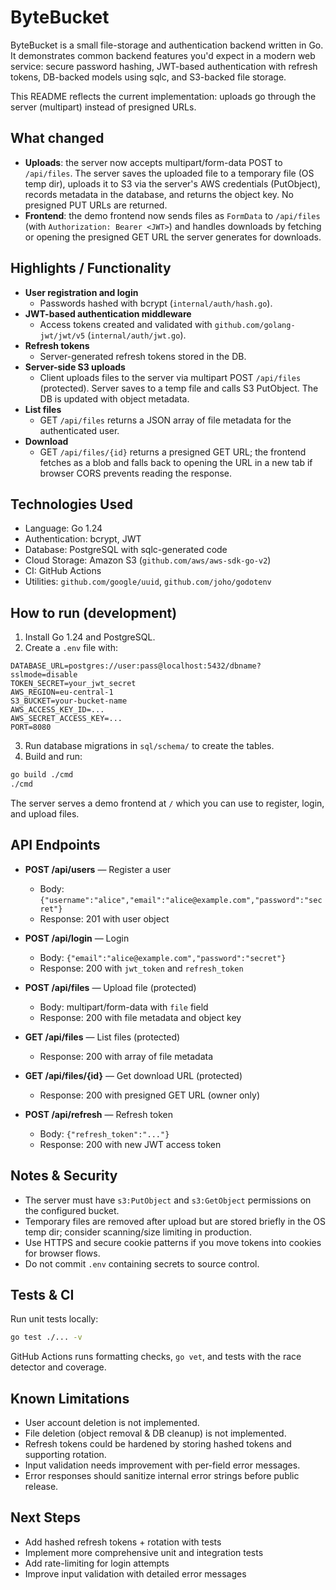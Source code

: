 # ByteBucket

ByteBucket is a small file-storage and authentication backend written in Go. It demonstrates common backend features you'd expect in a modern web service: secure password hashing, JWT-based authentication with refresh tokens, DB-backed models using sqlc, and S3-backed file storage.

This README reflects the current implementation: uploads go through the server (multipart) instead of presigned URLs.

## What changed
- **Uploads**: the server now accepts multipart/form-data POST to `/api/files`. The server saves the uploaded file to a temporary file (OS temp dir), uploads it to S3 via the server's AWS credentials (PutObject), records metadata in the database, and returns the object key. No presigned PUT URLs are returned.
- **Frontend**: the demo frontend now sends files as `FormData` to `/api/files` (with `Authorization: Bearer <JWT>`) and handles downloads by fetching or opening the presigned GET URL the server generates for downloads.

## Highlights / Functionality

- **User registration and login**
  - Passwords hashed with bcrypt (`internal/auth/hash.go`).
- **JWT-based authentication middleware**
  - Access tokens created and validated with `github.com/golang-jwt/jwt/v5` (`internal/auth/jwt.go`).
- **Refresh tokens**
  - Server-generated refresh tokens stored in the DB.
- **Server-side S3 uploads**
  - Client uploads files to the server via multipart POST `/api/files` (protected). Server saves to a temp file and calls S3 PutObject. The DB is updated with object metadata.
- **List files**
  - GET `/api/files` returns a JSON array of file metadata for the authenticated user.
- **Download**
  - GET `/api/files/{id}` returns a presigned GET URL; the frontend fetches as a blob and falls back to opening the URL in a new tab if browser CORS prevents reading the response.

## Technologies Used

- Language: Go 1.24
- Authentication: bcrypt, JWT
- Database: PostgreSQL with sqlc-generated code
- Cloud Storage: Amazon S3 (`github.com/aws/aws-sdk-go-v2`)
- CI: GitHub Actions
- Utilities: `github.com/google/uuid`, `github.com/joho/godotenv`

## How to run (development)

1. Install Go 1.24 and PostgreSQL.
2. Create a `.env` file with:
```
DATABASE_URL=postgres://user:pass@localhost:5432/dbname?sslmode=disable
TOKEN_SECRET=your_jwt_secret
AWS_REGION=eu-central-1
S3_BUCKET=your-bucket-name
AWS_ACCESS_KEY_ID=...
AWS_SECRET_ACCESS_KEY=...
PORT=8080
```

3. Run database migrations in `sql/schema/` to create the tables.
4. Build and run:
```bash
go build ./cmd
./cmd
```

The server serves a demo frontend at `/` which you can use to register, login, and upload files.

## API Endpoints

- **POST /api/users** — Register a user
  - Body: `{"username":"alice","email":"alice@example.com","password":"secret"}`
  - Response: 201 with user object

- **POST /api/login** — Login
  - Body: `{"email":"alice@example.com","password":"secret"}`
  - Response: 200 with `jwt_token` and `refresh_token`

- **POST /api/files** — Upload file (protected)
  - Body: multipart/form-data with `file` field
  - Response: 200 with file metadata and object key

- **GET /api/files** — List files (protected)
  - Response: 200 with array of file metadata

- **GET /api/files/{id}** — Get download URL (protected)
  - Response: 200 with presigned GET URL (owner only)

- **POST /api/refresh** — Refresh token
  - Body: `{"refresh_token":"..."}`
  - Response: 200 with new JWT access token

## Notes & Security

- The server must have `s3:PutObject` and `s3:GetObject` permissions on the configured bucket.
- Temporary files are removed after upload but are stored briefly in the OS temp dir; consider scanning/size limiting in production.
- Use HTTPS and secure cookie patterns if you move tokens into cookies for browser flows.
- Do not commit `.env` containing secrets to source control.

## Tests & CI

Run unit tests locally:
```bash
go test ./... -v
```

GitHub Actions runs formatting checks, `go vet`, and tests with the race detector and coverage.

## Known Limitations

- User account deletion is not implemented.
- File deletion (object removal & DB cleanup) is not implemented.
- Refresh tokens could be hardened by storing hashed tokens and supporting rotation.
- Input validation needs improvement with per-field error messages.
- Error responses should sanitize internal error strings before public release.

## Next Steps

- Add hashed refresh tokens + rotation with tests
- Implement more comprehensive unit and integration tests
- Add rate-limiting for login attempts
- Improve input validation with detailed error messages
